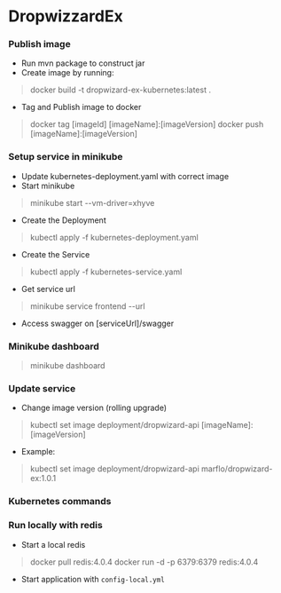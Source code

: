# DropwizzardEx

### Publish image
* Run mvn package to construct jar
* Create image by running:
> docker build -t dropwizard-ex-kubernetes:latest .
* Tag and Publish image to docker
> docker tag [imageId] [imageName]:[imageVersion]
> docker push [imageName]:[imageVersion]

### Setup service in minikube
* Update kubernetes-deployment.yaml with correct image
* Start minikube
> minikube start --vm-driver=xhyve
* Create the Deployment 
> kubectl apply -f kubernetes-deployment.yaml
* Create the Service
> kubectl apply -f kubernetes-service.yaml
* Get service url
> minikube service frontend --url
* Access swagger on [serviceUrl]/swagger

### Minikube dashboard
> minikube dashboard

### Update service
* Change image version (rolling upgrade)
> kubectl set image deployment/dropwizard-api [imageName]:[imageVersion]
* Example:
> kubectl set image deployment/dropwizard-api marflo/dropwizard-ex:1.0.1

### Kubernetes commands


### Run locally with redis
* Start a local redis
> docker pull redis:4.0.4
> docker run -d -p 6379:6379 redis:4.0.4
* Start application with `config-local.yml`


